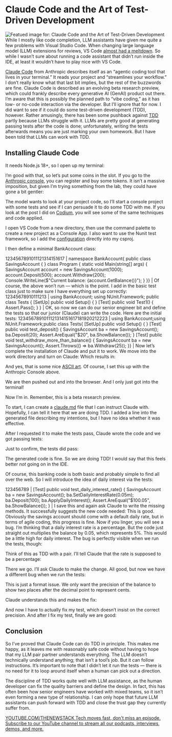 # Claude Code and the Art of Test-Driven Development
![Featued image for: Claude Code and the Art of Test-Driven Development](https://cdn.thenewstack.io/media/2025/04/71a5424f-a-c-ixkatobx6y0-unsplashb-1024x576.jpg)
While I mostly like code completion, LLM assistants have given me quite a few problems with Visual Studio Code. When changing large language model (LLM) extensions for reviews, VS Code [almost had a meltdown](https://thenewstack.io/gemini-code-assist-review-code-completions-need-improvement/). So while I wasn’t sure about running a code assistant that didn’t run inside the IDE, at least it wouldn’t have to play nice with VS Code.

[Claude Code](https://docs.anthropic.com/en/docs/agents-and-tools/claude-code/overview) from Anthropic describes itself as an “agentic coding tool that lives in your terminal.” It reads your project and “streamlines your workflow.” I don’t really know what that last bit implies, but the rest of the buzzwords are fine. Claude Code is described as an evolving beta research preview, which could frankly describe every generative AI (GenAI) product out there. I’m aware that this is possibly the planned path to “vibe coding,” as it has low- or no-code interaction via the developer. But I’ll ignore that for now.
I did want to see if it could do some test-driven development (TDD), however. Rather amusingly, there has been some pushback against [TDD](https://buttondown.com/hillelwayne/archive/verification-first-development) partly because LLMs struggle with it. LLMs are pretty good at generating passing tests after the code is done; unfortunately, writing the tests afterwards means you are just marking your own homework. But I have been told that LLMs can work with TDD.

## Installing Claude Code
It needs Node.js 18+, so I open up my terminal:

I’m good with that, so let’s put some coins in the slot. If you go to the [Anthropic console](https://console.anthropic.com/), you can register and buy some tokens. It isn’t a massive imposition, but given I’m trying something from the lab, they could have gone a bit gentler:

The model wants to look at your project code, so I’ll start a console project with some tests and see if I can persuade it to do some TDD with me. If you look at the post I did on [Codium](https://thenewstack.io/make-your-dev-life-easier-by-generating-tests-with-codiumai/), you will see some of the same techniques and code applied.

I open VS Code from a new directory, then use the command palette to create a new project as a Console App. I also want to use the Nunit test framework, so I add the [configuration](https://docs.nunit.org/articles/nunit/getting-started/installation.html#examples-of-what-you-get) directly into my csproj.

I then define a minimal BankAccount class:

1234567891011121314151617 |
namespace BankAccount{ public class SavingsAccount { } class Program { static void Main(string[] args) { SavingsAccount account = new SavingsAccount(1000); account.Deposit(500); account.Withdraw(200); Console.WriteLine($"Current balance: {account.GetBalance()}"); } }} |
Of course, the above won’t run — which is the point. I add in the basic test class just to make sure I have everything set up correctly:
12345678910111213 |
using BankAccount; using NUnit.Framework; public class Tests { [SetUp] public void Setup() { } [Test] public void Test1() { Assert.Pass(); } } |
OK, so now we can do our senior engineer bit and define the tests so that our junior (Claude) can write the code. Here are the initial tests:
1234567891011121314151617181920212223 |
using BankAccount;using NUnit.Framework;public class Tests{ [SetUp] public void Setup() { } [Test] public void test_deposit() { SavingsAccount ba = new SavingsAccount(); ba.Deposit(20); Assert.AreEqual("$20", ba.ShowBalance()); } [Test] public void test_withdraw_more_than_balance() { SavingsAccount ba = new SavingsAccount(); Assert.Throws<Exception>(() => ba.Withdraw(25)); }} |
Now let’s complete the installation of Claude and put it to work. We move into the work directory and turn on Claude:
Which results in:

And yes, that is some nice [ASCII art](https://thenewstack.io/cascii-and-why-developers-should-use-ascii-diagrams/). Of course, I set this up with the Anthropic Console above.

We are then pushed out and into the browser. And I only just got into the terminal!

Now I’m in. Remember, this is a beta research preview.

To start, I can create a [claude.md](http://claude.md) file that I can instruct Claude with. Hopefully, I can tell it here that we are doing TDD. I added a line into the generated file describing my intentions, but I have no idea whether it was effective.

After I requested it to make the tests pass, Claude wrote the code and we got passing tests:

Just to confirm, the tests did pass:

The generated code is fine. So we are doing TDD! I would say that this feels better *not* going on in the IDE.

Of course, this banking code is both basic and probably simple to find all over the web. So I will introduce the idea of daily interest via the tests:

123456789 |
[Test] public void test_daily_interest_rate() { SavingsAccount ba = new SavingsAccount(); ba.SetDailyInterestRate(0.05m); ba.Deposit(100); ba.ApplyDailyInterest(); Assert.AreEqual("$100.05", ba.ShowBalance()); } |
I save this and again ask Claude to write the missing methods. It successfully suggests the new code needed:
This is good. Obviously the savings account should come with a default daily rate, but in terms of agile coding, this progress is fine. Now if you linger, you will see a bug. I’m thinking that a daily interest rate is a percentage. But the code just straight out multiplies the balance by 0.05, which represents 5%. This would be a little high for daily interest. The bug is perfectly visible when we run the tests, though:

Think of this as TDD with a pair. I’ll tell Claude that the rate is supposed to be a percentage:

There we go. I’ll ask Claude to make the change. All good, but now we have a different bug when we run the tests:

This is just a format issue. We only want the precision of the balance to show two places after the decimal point to represent cents.

Claude understands this and makes the fix:

And now I have to actually fix my test, which doesn’t insist on the correct precision. And after I fix my test, finally we are good:

## Conclusion
So I’ve proved that Claude Code can do TDD in principle. This makes me happy, as it leaves me with reasonably safe code without having to hope that my LLM pair partner understands everything. The LLM doesn’t technically understand anything; that isn’t a tool’s job. But it can follow instructions. It’s important to note that I didn’t let it run the tests — there is no need for it to loop around itself when a human can pick out a direction.

The discipline of TDD works quite well with LLM assistance, as the human developer can fix the quality barriers and define the design. In fact, this has often been how senior engineers have worked with mixed teams, so it isn’t even forming a new type of relationship. I can only hope that future LLM assistants can push forward with TDD and close the trust gap they currently suffer from.

[
YOUTUBE.COM/THENEWSTACK
Tech moves fast, don't miss an episode. Subscribe to our YouTube
channel to stream all our podcasts, interviews, demos, and more.
](https://youtube.com/thenewstack?sub_confirmation=1)